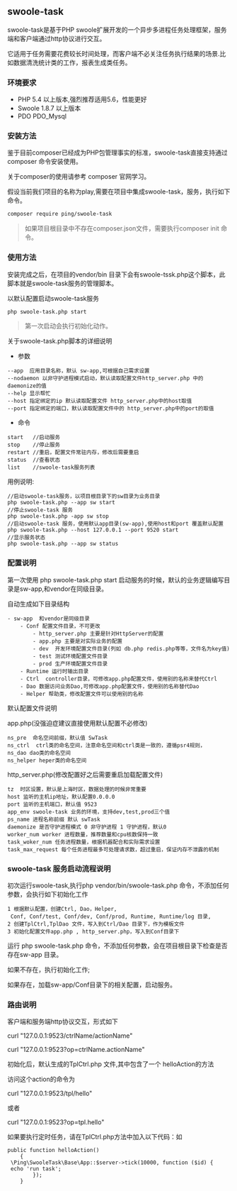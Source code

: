 swoole-task
-----------
swoole-task是基于PHP swoole扩展开发的一个异步多进程任务处理框架，服务端和客户端通过http协议进行交互。

它适用于任务需要花费较长时间处理，而客户端不必关注任务执行结果的场景.比如数据清洗统计类的工作，报表生成类任务。
    
### 环境要求

- PHP 5.4 以上版本,强烈推荐适用5.6，性能更好
- Swoole 1.8.7 以上版本
- PDO PDO_Mysql 

### 安装方法

鉴于目前composer已经成为PHP包管理事实的标准，swoole-task直接支持通过composer 命令安装使用。

关于composer的使用请参考 composer 官网学习。

假设当前我们项目的名称为play,需要在项目中集成swoole-task，服务，执行如下命令。

    
```sh
composer require ping/swoole-task
```
    
> 如果项目根目录中不存在composer.json文件，需要执行composer init 命令。

### 使用方法

安装完成之后，在项目的vendor/bin 目录下会有swoole-tssk.php这个脚本，此脚本就是swoole-task服务的管理脚本。

以默认配置启动swoole-task服务    

```sh
php swoole-task.php start 
```
> 第一次启动会执行初始化动作。

关于swoole-task.php脚本的详细说明

- 参数

```
--app  应用目录名称，默认 sw-app,可根据自己需求设置
--nodaemon 以非守护进程模式启动，默认读取配置文件http_server.php 中的 daemonize的值
--help 显示帮忙
--host 指定绑定的ip 默认读取配置文件 http_server.php中的host取值
--port 指定绑定的端口，默认读取配置文件中的 http_server.php中的port的取值
```

- 命令

```
start   //启动服务
stop    //停止服务
restart //重启，配置文件常驻内存，修改后需要重启
status  //查看状态
list    //swoole-task服务列表
```

用例说明:

```
//启动swoole-task服务，以项目根目录下的sw目录为业务目录
php swoole-task.php --app sw start 
//停止swoole-task 服务
php swoole-task.php -app sw stop
//启动swoole-task 服务，使用默认app目录(sw-app),使用host和port 覆盖默认配置
php swoole-task.php --host 127.0.0.1 --port 9520 start
//显示服务状态
php swoole-task.php --app sw status
```

### 配置说明
第一次使用 php swoole-task.php start 启动服务的时候，默认的业务逻辑编写目录是sw-app,和vendor在同级目录。

自动生成如下目录结构

```
- sw-app  和vendor是同级目录
    - Conf 配置文件目录，不可更改
        - http_server.php 主要是针对HttpServer的配置
        - app.php 主要是对实际业务的配置
        - dev  开发环境配置文件目录(列如 db.php redis.php等等，文件名为key值)
        - test 测试环境配置文件目录
        - prod 生产环境配置文件目录
    - Runtime 运行时输出目录
    - Ctrl  controller目录，可修改app.php配置文件，使用别的名称来替代Ctrl
    - Dao 数据访问业务Dao,可修改app.php配置文件，使用别的名称替代Dao
    - Helper 帮助类，修改配置文件可以使用别的名称
```

默认配置文件说明

app.php(没强迫症建议直接使用默认配置不必修改)

```
ns_pre  命名空间前缀，默认值 SwTask
ns_ctrl  ctrl类的命名空间，注意命名空间和ctrl类是一致的，遵循psr4规则，
ns_dao dao类的命名空间
ns_helper heper类的命名空间
```

http_server.php(修改配置好之后需要重启加载配置文件)

```
tz  时区设置，默认是上海时区，数据处理的时候非常重要
host 监听的主机ip地址，默认配置0.0.0.0
port 监听的主机端口，默认值 9523
app_env swoole-task 业务的环境，支持dev,test,prod三个值
ps_name 进程名称前缀 默认 swTask
daemonize 是否守护进程模式 0 非守护进程 1 守护进程，默认0
worker_num worker 进程数量，推荐数量和cpu核数保持一致
task_woker_num 任务进程数量，根据机器配合和实际需求设置
task_max_request 每个任务进程最多可处理请求数，超过重启，保证内存不泄露的机制
```

### swoole-task 服务启动流程说明

初次运行swoole-task,执行php vendor/bin/swoole-task.php 命令，不添加任何参数，会执行如下初始化工作

```
1 根据默认配置，创建Ctrl, Dao，Helper,
 Conf, Conf/test, Conf/dev, Conf/prod, Runtime, Runtime/log 目录,
2 创建TplCtrl,TplDao 文件，写入到Ctrl/Dao 目录下，作为模板文件
3 初始化配置文件app.php , http_server.php，写入到Conf目录下
```
运行 php swoole-task.php 命令，不添加任何参数，会在项目根目录下检查是否存在sw-app 目录。

如果不存在，执行初始化工作;

如果存在，加载sw-app/Conf目录下的相关配置，启动服务。

### 路由说明

客户端和服务端http协议交互，形式如下

curl "127.0.0.1:9523/ctrlName/actionName"

curl "127.0.0.1:9523?op=ctrlName.actionName"

初始化后，默认生成的TplCtrl.php 文件,其中包含了一个 helloAction的方法

访问这个action的命令为

curl "127.0.0.1:9523/tpl/hello"

或者 

curl "127.0.0.1:9523?op=tpl.hello"

如果要执行定时任务，请在TplCtrl.php方法中加入以下代码：如

```
public function helloAction()
    {
 \Ping\SwooleTask\Base\App::$server->tick(10000, function ($id) {
 echo 'run task';      
        }); 
    }
```

